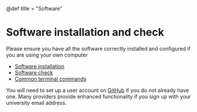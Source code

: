 @def title = "Software"

# Software installation and check

Please ensure you have all the software correctly
installed and configured if you are using your own computer

* [Software installation](settingup/)
* [Software check](check/)
* [Common terminal commands](terminal/)

You will need to set up a user account on [GitHub](https://github.com/) if
you do not already have one.  Many providers provide enhanced functionality
if you sign up with your university email address.
